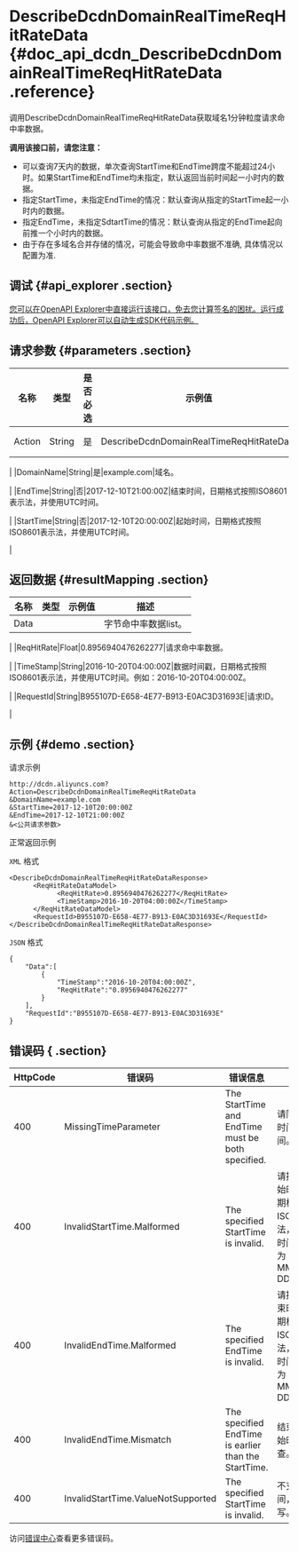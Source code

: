 # DescribeDcdnDomainRealTimeReqHitRateData {#doc_api_dcdn_DescribeDcdnDomainRealTimeReqHitRateData .reference}

调用DescribeDcdnDomainRealTimeReqHitRateData获取域名1分钟粒度请求命中率数据。

 **调用该接口前，请您注意：** 

-   可以查询7天内的数据，单次查询StartTime和EndTime跨度不能超过24小时。如果StartTime和EndTime均未指定，默认返回当前时间起一小时内的数据。
-   指定StartTime，未指定EndTime的情况：默认查询从指定的StartTime起一小时内的数据。
-   指定EndTime，未指定SdtartTime的情况：默认查询从指定的EndTime起向前推一个小时内的数据。
-   由于存在多域名合并存储的情况，可能会导致命中率数据不准确, 具体情况以配置为准.

## 调试 {#api_explorer .section}

[您可以在OpenAPI Explorer中直接运行该接口，免去您计算签名的困扰。运行成功后，OpenAPI Explorer可以自动生成SDK代码示例。](https://api.aliyun.com/#product=dcdn&api=DescribeDcdnDomainRealTimeReqHitRateData&type=RPC&version=2018-01-15)

## 请求参数 {#parameters .section}

|名称|类型|是否必选|示例值|描述|
|--|--|----|---|--|
|Action|String|是|DescribeDcdnDomainRealTimeReqHitRateData|操作接口名，系统规定参数。取值：**DescribeDcdnDomainRealTimeReqHitRateData**。

 |
|DomainName|String|是|example.com|域名。

 |
|EndTime|String|否|2017-12-10T21:00:00Z|结束时间，日期格式按照ISO8601表示法，并使用UTC时间。

 |
|StartTime|String|否|2017-12-10T20:00:00Z|起始时间，日期格式按照ISO8601表示法，并使用UTC时间。

 |

## 返回数据 {#resultMapping .section}

|名称|类型|示例值|描述|
|--|--|---|--|
|Data| | |字节命中率数据list。

 |
|ReqHitRate|Float|0.8956940476262277|请求命中率数据。

 |
|TimeStamp|String|2016-10-20T04:00:00Z|数据时间戳，日期格式按照ISO8601表示法，并使用UTC时间。例如：2016-10-20T04:00:00Z。

 |
|RequestId|String|B955107D-E658-4E77-B913-E0AC3D31693E|请求ID。

 |

## 示例 {#demo .section}

请求示例

``` {#request_demo}
http://dcdn.aliyuncs.com?Action=DescribeDcdnDomainRealTimeReqHitRateData
&DomainName=example.com
&StartTime=2017-12-10T20:00:00Z
&EndTime=2017-12-10T21:00:00Z
&<公共请求参数>
```

正常返回示例

`XML` 格式

``` {#xml_return_success_demo}
<DescribeDcdnDomainRealTimeReqHitRateDataResponse>
	  <ReqHitRateDataModel>
		    <ReqHitRate>0.8956940476262277</ReqHitRate>
		    <TimeStamp>2016-10-20T04:00:00Z</TimeStamp>
	  </ReqHitRateDataModel>
	  <RequestId>B955107D-E658-4E77-B913-E0AC3D31693E</RequestId>
</DescribeDcdnDomainRealTimeReqHitRateDataResponse>
```

`JSON` 格式

``` {#json_return_success_demo}
{
	"Data":[
		{
			"TimeStamp":"2016-10-20T04:00:00Z",
			"ReqHitRate":"0.8956940476262277"
		}
	],
	"RequestId":"B955107D-E658-4E77-B913-E0AC3D31693E"
}
```

## 错误码 { .section}

|HttpCode|错误码|错误信息|描述|
|--------|---|----|--|
|400|MissingTimeParameter|The StartTime and EndTime must be both specified.|请同时提供开始时间和结束时间。|
|400|InvalidStartTime.Malformed|The specified StartTime is invalid.|请提供正确的开始时间格式。日期格式按照ISO8601表示法，并使用UTC时间。\\n格式为：YYYY-MM-DDThh:mm:ssZ|
|400|InvalidEndTime.Malformed|The specified EndTime is invalid.|请提供正确的结束时间格式。日期格式按照ISO8601表示法，并使用UTC时间。 格式为：YYYY-MM-DDThh:mm:ssZ|
|400|InvalidEndTime.Mismatch|The specified EndTime is earlier than the StartTime.|结束时间早于开始时间，请检查。|
|400|InvalidStartTime.ValueNotSupported|The specified StartTime is invalid.|不支持该开始时间，请重新填写。|

访问[错误中心](https://error-center.aliyun.com/status/product/dcdn)查看更多错误码。

